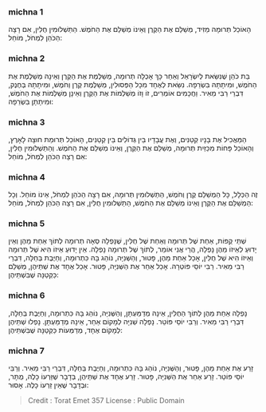
### michna 1
הָאוֹכֵל תְּרוּמָה מֵזִיד, מְשַׁלֵּם אֶת הַקֶּרֶן וְאֵינוֹ מְשַׁלֵּם אֶת הַחֹמֶשׁ. הַתַּשְׁלוּמִין חֻלִּין, אִם רָצָה הַכֹּהֵן לִמְחֹל, מוֹחֵל:

### michna 2
בַּת כֹּהֵן שֶׁנִּשֵּׂאת לְיִשְׂרָאֵל וְאַחַר כָּךְ אָכְלָה תְרוּמָה, מְשַׁלֶּמֶת אֶת הַקֶּרֶן וְאֵינָהּ מְשַׁלֶּמֶת אֶת הַחֹמֶשׁ, וּמִיתָתָהּ בִּשְׂרֵפָה. נִשֵּׂאת לְאֶחָד מִכָּל הַפְּסוּלִין, מְשַׁלֶּמֶת קֶרֶן וְחֹמֶשׁ, וּמִיתָתָהּ בְּחֶנֶק, דִּבְרֵי רַבִּי מֵאִיר. וַחֲכָמִים אוֹמְרִים, זוֹ וָזוֹ מְשַׁלְּמוֹת אֶת הַקֶּרֶן וְאֵינָן מְשַׁלְּמוֹת אֶת הַחֹמֶשׁ, וּמִיתָתָן בִּשְׂרֵפָה:

### michna 3
הַמַּאֲכִיל אֶת בָּנָיו קְטַנִּים, וְאֶת עֲבָדָיו בֵּין גְּדוֹלִים בֵּין קְטַנִּים, הָאוֹכֵל תְּרוּמַת חוּצָה לָאָרֶץ, וְהָאוֹכֵל פָּחוֹת מִכַּזַּיִת תְּרוּמָה, מְשַׁלֵּם אֶת הַקֶּרֶן, וְאֵינוֹ מְשַׁלֵּם אֶת הַחֹמֶשׁ. וְהַתַּשְׁלוּמִין חֻלִּין, אִם רָצָה הַכֹּהֵן לִמְחֹל, מוֹחֵל:

### michna 4
זֶה הַכְּלָל, כָּל הַמְשַׁלֵּם קֶרֶן וְחֹמֶשׁ, הַתַּשְׁלוּמִין תְּרוּמָה, אִם רָצָה הַכֹּהֵן לִמְחֹל, אֵינוֹ מוֹחֵל. וְכָל הַמְשַׁלֵּם אֶת הַקֶּרֶן וְאֵינוֹ מְשַׁלֵּם אֶת הַחֹמֶשׁ, הַתַּשְׁלוּמִין חֻלִּין, אִם רָצָה הַכֹּהֵן לִמְחֹל, מוֹחֵל:

### michna 5
שְׁתֵּי קֻפּוֹת, אַחַת שֶׁל תְּרוּמָה וְאַחַת שֶׁל חֻלִּין, שֶׁנָּפְלָה סְאָה תְרוּמָה לְתוֹךְ אַחַת מֵהֶן וְאֵין יָדוּעַ לְאֵיזוֹ מֵהֶן נָפְלָה, הֲרֵי אֲנִי אוֹמֵר, לְתוֹךְ שֶׁל תְּרוּמָה נָפְלָה. אֵין יָדוּעַ אֵיזוֹ הִיא שֶׁל תְּרוּמָה וְאֵיזוֹ הִיא שֶׁל חֻלִּין, אָכַל אַחַת מֵהֶן, פָּטוּר, וְהַשְּׁנִיָּה, נוֹהֵג בָּהּ כִּתְרוּמָה, וְחַיֶּבֶת בְּחַלָּה, דִּבְרֵי רַבִּי מֵאִיר. רַבִּי יוֹסֵי פּוֹטְרָהּ. אָכַל אַחֵר אֶת הַשְּׁנִיָּה, פָּטוּר. אָכַל אֶחָד אֶת שְׁתֵּיהֶן, מְשַׁלֵּם כַּקְּטַנָּה שֶׁבִּשְׁתֵּיהֶן:

### michna 6
נָפְלָה אַחַת מֵהֶן לְתוֹךְ הַחֻלִּין, אֵינָהּ מְדַמַּעְתָּן, וְהַשְּׁנִיָּה, נוֹהֵג בָּהּ כִּתְרוּמָה, וְחַיֶּבֶת בְּחַלָּה, דִּבְרֵי רַבִּי מֵאִיר. וְרַבִּי יוֹסֵי פּוֹטֵר. נָפְלָה שְׁנִיָּה לְמָקוֹם אַחֵר, אֵינָהּ מְדַמַּעְתָּן. נָפְלוּ שְׁתֵּיהֶן לְמָקוֹם אֶחָד, מְדַמְּעוֹת כַּקְּטַנָּה שֶׁבִּשְׁתֵּיהֶן:

### michna 7
זָרַע אֶת אַחַת מֵהֶן, פָּטוּר, וְהַשְּׁנִיָּה, נוֹהֵג בָּהּ כִּתְרוּמָה, וְחַיֶּבֶת בְּחַלָּה, דִּבְרֵי רַבִּי מֵאִיר. וְרַבִּי יוֹסֵי פּוֹטֵר. זָרַע אַחֵר אֶת הַשְּׁנִיָּה, פָּטוּר. זָרַע אֶחָד אֶת שְׁתֵּיהֶן, בְּדָבָר שֶׁזַּרְעוֹ כָלֶה, מֻתָּר, וּבְדָבָר שֶׁאֵין זַרְעוֹ כָלֶה. אָסוּר:

>Credit : Torat Emet 357
>License : Public Domain 